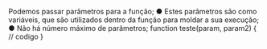 Podemos passar parâmetros para a função; ● Estes parâmetros são como variáveis, que são utilizados dentro da função para moldar a sua execução; ● Não há número máximo de parâmetros; function teste(param, param2) { // codigo }